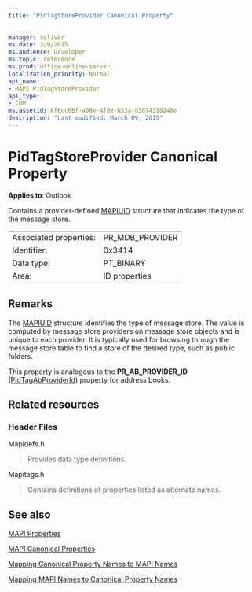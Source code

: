 ```yaml
---
title: "PidTagStoreProvider Canonical Property"
 
 
manager: soliver
ms.date: 3/9/2015
ms.audience: Developer
ms.topic: reference
ms.prod: office-online-server
localization_priority: Normal
api_name:
- MAPI.PidTagStoreProvider
api_type:
- COM
ms.assetid: 6f6cc66f-a08e-4f8e-b33a-d3674319248e
description: "Last modified: March 09, 2015"
---
```


# PidTagStoreProvider Canonical Property

  
  
**Applies to**: Outlook 
  
Contains a provider-defined [MAPIUID](mapiuid.md) structure that indicates the type of the message store. 
  
|||
|:-----|:-----|
|Associated properties:  <br/> |PR_MDB_PROVIDER  <br/> |
|Identifier:  <br/> |0x3414  <br/> |
|Data type:  <br/> |PT_BINARY  <br/> |
|Area:  <br/> |ID properties  <br/> |
   
## Remarks

The [MAPIUID](mapiuid.md) structure identifies the type of message store. The value is computed by message store providers on message store objects and is unique to each provider. It is typically used for browsing through the message store table to find a store of the desired type, such as public folders. 
  
This property is analogous to the **PR_AB_PROVIDER_ID** ([PidTagAbProviderId](pidtagabproviderid-canonical-property.md)) property for address books. 
  
## Related resources

### Header Files

Mapidefs.h
  
> Provides data type definitions.
    
Mapitags.h
  
> Contains definitions of properties listed as alternate names.
    
## See also



[MAPI Properties](mapi-properties.md)
  
[MAPI Canonical Properties](mapi-canonical-properties.md)
  
[Mapping Canonical Property Names to MAPI Names](mapping-canonical-property-names-to-mapi-names.md)
  
[Mapping MAPI Names to Canonical Property Names](mapping-mapi-names-to-canonical-property-names.md)

